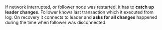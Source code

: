 If network interrupted, or follower node was restarted, it has to **catch up leader changes**. Follower knows last transaction which it executed from log. On recovery it connects to leader and **asks for all changes** happened during the time when follower was disconnected.